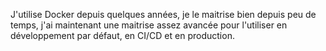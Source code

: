 J'utilise Docker depuis quelques années, je le maitrise bien depuis peu de temps, j'ai maintenant une maitrise assez avancée pour l'utiliser en développement par défaut, en CI/CD et en production.